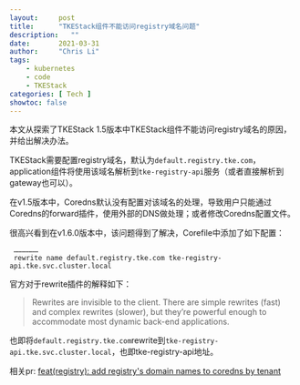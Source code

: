 ```yaml
---
layout:     post 
title:      "TKEStack组件不能访问registry域名问题"
description:   ""
date:       2021-03-31
author:     "Chris Li"
tags:
    - kubernetes
    - code
    - TKEStack
categories: [ Tech ]
showtoc: false
---
```

本文从探索了TKEStack 1.5版本中TKEStack组件不能访问registry域名的原因，并给出解决办法。
<!--more-->

TKEStack需要配置registry域名，默认为`default.registry.tke.com`，application组件将使用该域名解析到`tke-registry-api`服务（或者直接解析到gateway也可以）。

在v1.5版本中，Coredns默认没有配置对该域名的处理，导致用户只能通过Coredns的forward插件，使用外部的DNS做处理；或者修改Coredns配置文件。

很高兴看到在v1.6.0版本中，该问题得到了解决，Corefile中添加了如下配置：
```
 ………………
 rewrite name default.registry.tke.com tke-registry-api.tke.svc.cluster.local
```
官方对于rewrite插件的解释如下：
> Rewrites are invisible to the client. There are simple rewrites (fast) and complex rewrites (slower), but they’re powerful enough to accommodate most dynamic back-end applications.

也即将`default.registry.tke.com`rewrite到`tke-registry-api.tke.svc.cluster.local`，也即tke-registry-api地址。

相关pr: [feat(registry): add registry's domain names to coredns by tenant](https://github.com/tkestack/tke/pull/702)